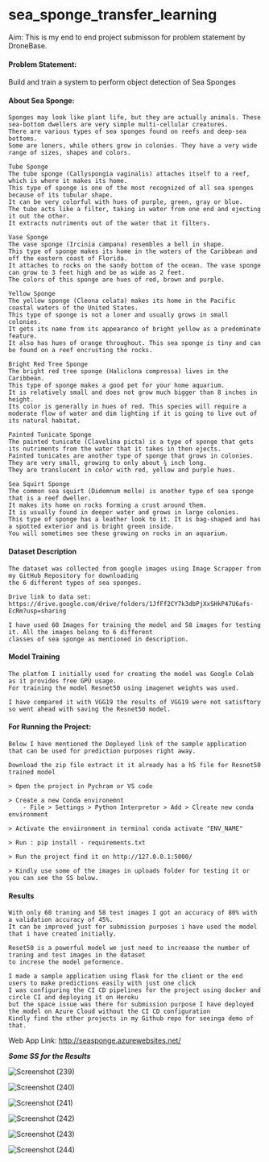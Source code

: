 # sea_sponge_transfer_learning

Aim: This is my end to end project submisson for problem statement by DroneBase.

#### Problem Statement:

Build and train a system to perform object detection of Sea Sponges

#### About Sea Sponge:
    
    Sponges may look like plant life, but they are actually animals. These sea-bottom dwellers are very simple multi-cellular creatures. 
    There are various types of sea sponges found on reefs and deep-sea bottoms. 
    Some are loners, while others grow in colonies. They have a very wide range of sizes, shapes and colors.
    
    Tube Sponge
    The tube sponge (Callyspongia vaginalis) attaches itself to a reef, which is where it makes its home. 
    This type of sponge is one of the most recognized of all sea sponges because of its tubular shape. 
    It can be very colorful with hues of purple, green, gray or blue. 
    The tube acts like a filter, taking in water from one end and ejecting it out the other. 
    It extracts nutriments out of the water that it filters.
    
    Vase Sponge
    The vase sponge (Ircinia campana) resembles a bell in shape. 
    This type of sponge makes its home in the waters of the Caribbean and off the eastern coast of Florida. 
    It attaches to rocks on the sandy bottom of the ocean. The vase sponge can grow to 3 feet high and be as wide as 2 feet. 
    The colors of this sponge are hues of red, brown and purple.
    
    Yellow Sponge
    The yellow sponge (Cleona celata) makes its home in the Pacific coastal waters of the United States. 
    This type of sponge is not a loner and usually grows in small colonies. 
    It gets its name from its appearance of bright yellow as a predominate feature. 
    It also has hues of orange throughout. This sea sponge is tiny and can be found on a reef encrusting the rocks.
    
    Bright Red Tree Sponge
    The bright red tree sponge (Haliclona compressa) lives in the Caribbean. 
    This type of sponge makes a good pet for your home aquarium. 
    It is relatively small and does not grow much bigger than 8 inches in height. 
    Its color is generally in hues of red. This species will require a moderate flow of water and dim lighting if it is going to live out of its natural habitat.
    
    Painted Tunicate Sponge
    The painted tunicate (Clavelina picta) is a type of sponge that gets its nutriments from the water that it takes in then ejects. 
    Painted tunicates are another type of sponge that grows in colonies. They are very small, growing to only about ¾ inch long. 
    They are translucent in color with red, yellow and purple hues.
    
    Sea Squirt Sponge
    The common sea squirt (Didemnum molle) is another type of sea sponge that is a reef dweller. 
    It makes its home on rocks forming a crust around them. 
    It is usually found in deeper water and grows in large colonies. 
    This type of sponge has a leather look to it. It is bag-shaped and has a spotted exterior and is bright green inside. 
    You will sometimes see these growing on rocks in an aquarium.

#### Dataset Description 
    
    The dataset was collected from google images using Image Scrapper from my GitHub Repository for downloading 
    the 6 different types of sea sponges.
    
    Drive link to data set: https://drive.google.com/drive/folders/1JfFf2CY7k3dbPjXxSHkP47U6afs-EcRm?usp=sharing
    
    I have used 60 Images for training the model and 58 images for testing it. All the images belong to 6 different 
    classes of sea sponge as mentioned in description.
    
#### Model Training 
    
    The platfom I initially used for creating the model was Google Colab as it provides free GPU usage.
    For training the model Resnet50 using imagenet weights was used.
    
    I have compared it with VGG19 the results of VGG19 were not satisftory so went ahead with saving the Resnet50 model.
    
#### For Running the Project:
    
    Below I have mentioned the Deployed link of the sample application that can be used for prediction purposes right away.
    
    Download the zip file extract it it already has a h5 file for Resnet50 trained model
    
    > Open the project in Pychram or VS code 
    
    > Create a new Conda environemnt 
        - File > Settings > Python Interpretor > Add > Clreate new conda environment
        
    > Activate the enviironment in terminal conda activate "ENV_NAME" 
    
    > Run : pip install - requirements.txt
    
    > Run the project find it on http://127.0.0.1:5000/
    
    > Kindly use some of the images in uploads folder for testing it or you can see the SS below. 
        
#### Results
   
    With only 60 traning and 58 test images I got an accuracy of 80% with a validation accuracy of 45%. 
    It can be improved just for submission purposes i have used the model that i have created initially.
    
    Reset50 is a powerful model we just need to increaase the number of traning and test images in the dataset 
    to increse the model peformence.
    
    I made a sample application using flask for the client or the end users to make predictions easily with just one click
    I was configuring the CI CD pipelines for the project using docker and circle CI and deploying it on Heroku 
    but the space issue was there for submission purpose I have deployed the model on Azure Cloud without the CI CD configuration
    Kindly find the other projects in my Github repo for seeinga demo of that.
 
Web App Link: http://seasponge.azurewebsites.net/

***Some SS for the Results***

![Screenshot (239)](https://user-images.githubusercontent.com/55132850/154292845-147b186a-3097-4869-8cda-34a95bf0a205.png)

![Screenshot (240)](https://user-images.githubusercontent.com/55132850/154292851-ffd697fc-8d39-4dda-b4e8-35e6b854bfa7.png)

![Screenshot (241)](https://user-images.githubusercontent.com/55132850/154292863-c4fd422f-494b-4570-b6f4-8af2800d9827.png)

![Screenshot (242)](https://user-images.githubusercontent.com/55132850/154292889-8cafc48b-6e88-4990-9813-6ea033459c1a.png)

![Screenshot (243)](https://user-images.githubusercontent.com/55132850/154292896-555f4452-35f9-4658-8510-8c46a4530c42.png)

![Screenshot (244)](https://user-images.githubusercontent.com/55132850/154292910-e3cd0a9e-665c-4641-ac5f-c6f89ed4b48f.png)


    
